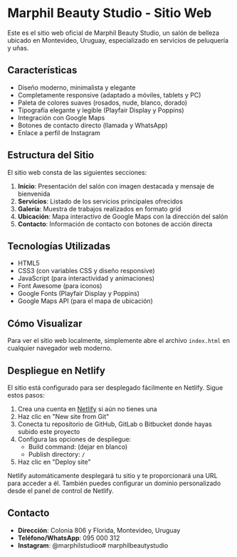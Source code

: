 # Marphil Beauty Studio - Sitio Web

Este es el sitio web oficial de Marphil Beauty Studio, un salón de belleza ubicado en Montevideo, Uruguay, especializado en servicios de peluquería y uñas.

## Características

- Diseño moderno, minimalista y elegante
- Completamente responsive (adaptado a móviles, tablets y PC)
- Paleta de colores suaves (rosados, nude, blanco, dorado)
- Tipografía elegante y legible (Playfair Display y Poppins)
- Integración con Google Maps
- Botones de contacto directo (llamada y WhatsApp)
- Enlace a perfil de Instagram

## Estructura del Sitio

El sitio web consta de las siguientes secciones:

1. **Inicio**: Presentación del salón con imagen destacada y mensaje de bienvenida
2. **Servicios**: Listado de los servicios principales ofrecidos
3. **Galería**: Muestra de trabajos realizados en formato grid
4. **Ubicación**: Mapa interactivo de Google Maps con la dirección del salón
5. **Contacto**: Información de contacto con botones de acción directa

## Tecnologías Utilizadas

- HTML5
- CSS3 (con variables CSS y diseño responsive)
- JavaScript (para interactividad y animaciones)
- Font Awesome (para iconos)
- Google Fonts (Playfair Display y Poppins)
- Google Maps API (para el mapa de ubicación)

## Cómo Visualizar

Para ver el sitio web localmente, simplemente abre el archivo `index.html` en cualquier navegador web moderno.

## Despliegue en Netlify

El sitio está configurado para ser desplegado fácilmente en Netlify. Sigue estos pasos:

1. Crea una cuenta en [Netlify](https://www.netlify.com/) si aún no tienes una
2. Haz clic en "New site from Git"
3. Conecta tu repositorio de GitHub, GitLab o Bitbucket donde hayas subido este proyecto
4. Configura las opciones de despliegue:
   - Build command: (dejar en blanco)
   - Publish directory: `/`
5. Haz clic en "Deploy site"

Netlify automáticamente desplegará tu sitio y te proporcionará una URL para acceder a él. También puedes configurar un dominio personalizado desde el panel de control de Netlify.

## Contacto

- **Dirección**: Colonia 806 y Florida, Montevideo, Uruguay
- **Teléfono/WhatsApp**: 095 000 312
- **Instagram**: @marphilstudioo#   m a r p h i l b e a u t y s t u d i o  
 